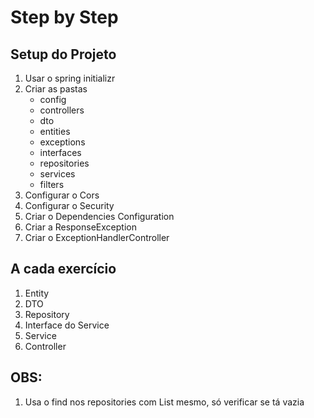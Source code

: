 # Step by Step

## Setup do Projeto

1. Usar o spring initializr
2. Criar as pastas
    - config
    - controllers
    - dto
    - entities
    - exceptions
    - interfaces
    - repositories
    - services
    - filters
3. Configurar o Cors
4. Configurar o Security
5. Criar o Dependencies Configuration
6. Criar a ResponseException
7. Criar o ExceptionHandlerController


## A cada exercício

1. Entity
2. DTO
3. Repository
4. Interface do Service
5. Service
6. Controller







## OBS:

1. Usa o find nos repositories com List mesmo, só verificar se tá vazia